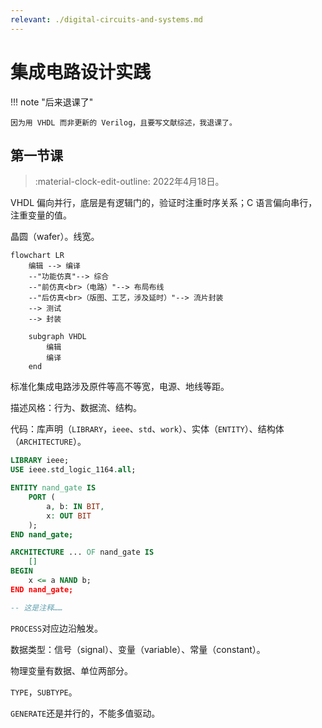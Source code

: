 ```yaml
---
relevant: ./digital-circuits-and-systems.md
---
```


# 集成电路设计实践

!!! note "后来退课了"

    因为用 VHDL 而非更新的 Verilog，且要写文献综述，我退课了。

## 第一节课

> :material-clock-edit-outline: 2022年4月18日。

VHDL 偏向并行，底层是有逻辑门的，验证时注重时序关系；C 语言偏向串行，注重变量的值。

晶圆（wafer）。线宽。

```mermaid
flowchart LR
    编辑 --> 编译
    --"功能仿真"--> 综合
    --"前仿真<br>（电路）"--> 布局布线
    --"后仿真<br>（版图、工艺，涉及延时）"--> 流片封装
    --> 测试
    --> 封装
    
    subgraph VHDL
        编辑
        编译
    end

```

标准化集成电路涉及原件等高不等宽，电源、地线等距。

描述风格：行为、数据流、结构。

代码：库声明（`LIBRARY`，`ieee`、`std`、`work`）、实体（`ENTITY`）、结构体（`ARCHITECTURE`）。

```vhdl
LIBRARY ieee;
USE ieee.std_logic_1164.all;

ENTITY nand_gate IS
    PORT (
        a, b: IN BIT,
        x: OUT BIT
    );
END nand_gate;

ARCHITECTURE ... OF nand_gate IS
    []
BEGIN
    x <= a NAND b;
END nand_gate;

-- 这是注释……

```

`PROCESS`对应边沿触发。

数据类型：信号（signal）、变量（variable）、常量（constant）。

物理变量有数据、单位两部分。

`TYPE`，`SUBTYPE`。

`GENERATE`还是并行的，不能多值驱动。
